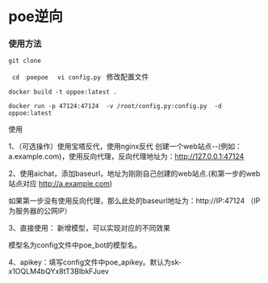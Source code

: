 # poe逆向

### 使用方法

``` 
git clone         
```

```  cd  poepoe  ``` ```  vi config.py  ``` 修改配置文件

``` 
docker build -t oppoe:latest .
```
``` 
docker run -p 47124:47124  -v /root/config.py:config.py  -d oppoe:latest
```
使用

1、（可选操作）使用宝塔反代，使用nginx反代 创建一个web站点--(例如：a.example.com)，使用反向代理，反向代理地址为：http://127.0.0.1:47124

2、使用aichat，添加baseurl，地址为刚刚自己创建的web站点.(和第一步的web站点对应 http://a.example.com)

如果第一步没有使用反向代理，那么此处的baseurl地址为：http://IP:47124 （IP为服务器的公网IP）

3、直接使用： 新增模型，可以实现对应的不同效果

模型名为config文件中poe_bot的模型名。

4、apikey：填写config文件中poe_apikey。默认为sk-x1OQLM4bQYx8tT3BlbkFJuev